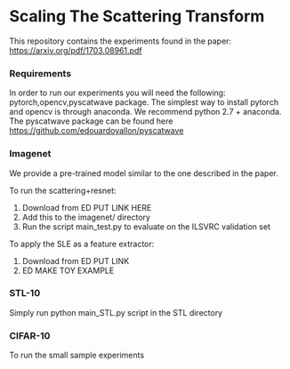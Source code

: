# Scaling The Scattering Transform
This repository contains the experiments found in the paper: https://arxiv.org/pdf/1703.08961.pdf

### Requirements
In order to run our experiments you will need the following: pytorch,opencv,pyscatwave package.
The simplest way to install pytorch and opencv is through anaconda. We recommend python 2.7 + anaconda.
The pyscatwave package can be found here https://github.com/edouardoyallon/pyscatwave

### Imagenet
We provide a pre-trained model similar to the one described in the paper. 

To run the scattering+resnet:
1) Download from  ED PUT LINK HERE
2) Add this to the imagenet/ directory
3) Run the script main_test.py to evaluate on the ILSVRC validation set

To apply the SLE as a feature extractor:
1) Download from ED PUT LINK
2) ED MAKE TOY EXAMPLE

### STL-10
Simply run python main_STL.py script in the STL directory

### CIFAR-10
To run the small sample experiments
